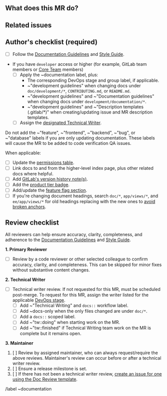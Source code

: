 <!-- Follow the documentation workflow https://docs.gitlab.com/ee/development/documentation/workflow.html -->
<!-- Additional information is located at https://docs.gitlab.com/ee/development/documentation/ -->
<!-- To find the designated Tech Writer for the stage/group, see https://about.gitlab.com/handbook/engineering/ux/technical-writing/#designated-technical-writers -->

<!-- Mention "documentation" or "docs" in the MR title -->
<!-- For changing documentation location use the "Change documentation location" template -->

## What does this MR do?

<!-- Briefly describe what this MR is about. -->

## Related issues

<!-- Link related issues below. Insert the issue link or reference after the word "Closes" if merging this should automatically close it. -->

## Author's checklist (required)

- [ ] Follow the [Documentation Guidelines](https://docs.gitlab.com/ee/development/documentation/) and [Style Guide](https://docs.gitlab.com/ee/development/documentation/styleguide.html).
- If you have `developer` access or higher (for example, GitLab team members or [Core Team](https://about.gitlab.com/community/core-team/) members)
  - [ ] Apply the ~documentation label, plus:
    - The corresponding DevOps stage and group label, if applicable.
    - ~"development guidelines" when changing docs under `doc/development/*`, `CONTRIBUTING.md`, or `README.md`.
    - ~"development guidelines" and ~"Documentation guidelines" when changing docs under `development/documentation/*`.
    - ~"development guidelines" and ~"Description templates (.gitlab/\*)" when creating/updating issue and MR description templates.
  - [ ] Assign the [designated Technical Writer](https://about.gitlab.com/handbook/engineering/ux/technical-writing/#assignments).

Do not add the ~"feature", ~"frontend", ~"backend", ~"bug", or ~"database" labels if you are only updating documentation. These labels will cause the MR to be added to code verification QA issues.

When applicable:

- [ ] Update the [permissions table](https://docs.gitlab.com/ee/user/permissions.html).
- [ ] Link docs to and from the higher-level index page, plus other related docs where helpful.
- [ ] Add [GitLab's version history note(s)](https://docs.gitlab.com/ee/development/documentation/styleguide.html#text-for-documentation-requiring-version-text).
- [ ] Add the [product tier badge](https://docs.gitlab.com/ee/development/documentation/styleguide.html#product-badges).
- [ ] Add/update the [feature flag section](https://docs.gitlab.com/ee/development/documentation/feature_flags.html).
- [ ] If you're changing document headings, search `doc/*`, `app/views/*`, and `ee/app/views/*` for old headings replacing with the new ones to [avoid broken anchors](https://docs.gitlab.com/ee/development/documentation/styleguide.html#anchor-links).

## Review checklist

All reviewers can help ensure accuracy, clarity, completeness, and adherence to the [Documentation Guidelines](https://docs.gitlab.com/ee/development/documentation/) and [Style Guide](https://docs.gitlab.com/ee/development/documentation/styleguide.html).

**1. Primary Reviewer**

* [ ] Review by a code reviewer or other selected colleague to confirm accuracy, clarity, and completeness. This can be skipped for minor fixes without substantive content changes.

**2. Technical Writer**

- [ ] Technical writer review. If not requested for this MR, must be scheduled post-merge. To request for this MR, assign the writer listed for the applicable [DevOps stage](https://about.gitlab.com/handbook/product/categories/#devops-stages).
  - [ ] Add ~"Technical Writing" and `docs::` workflow label.
  - [ ] Add ~docs-only when the only files changed are under `doc/*`.
  - [ ] Add a `docs::` scoped label.
  - [ ] Add ~"tw::doing" when starting work on the MR.
  - [ ] Add ~"tw::finished" if Technical Writing team work on the MR is complete but it remains open.

**3. Maintainer**

1. [ ] Review by assigned maintainer, who can always request/require the above reviews. Maintainer's review can occur before or after a technical writer review.
1. [ ] Ensure a release milestone is set.
1. [ ] If there has not been a technical writer review, [create an issue for one using the Doc Review template](https://gitlab.com/gitlab-org/gitlab/issues/new?issuable_template=Doc%20Review).

/label ~documentation
